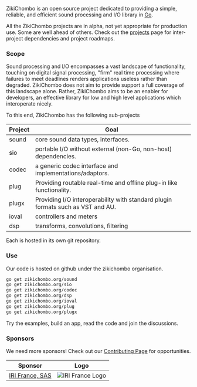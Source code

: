 ZikiChombo is an open source project dedicated to providing a simple, reliable, and efficient 
sound processing and I/O library in [Go](http://golang.org).

All the ZikiChombo projects are in alpha, not yet appropriate for production use.
Some are well ahead of others.  Check out the [projects](/projects) page for
inter-project dependencies and project roadmaps.

### Scope
Sound processing and I/O encompasses a vast landscape of functionality, touching
on digital signal processing, "firm" real time processing where failures to
meet deadlines renders applications useless rather than degraded.  ZikiChombo
does not aim to provide support a full coverage of this landscape alone.  Rather,
ZikiChombo aims to be an enabler for developers, an effective library for low and
high level applications which interoperate nicely.

To this end, ZikiChombo has the following sub-projects

Project  | Goal
---------|-----
sound    | core sound data types, interfaces.
  sio    | portable I/O without external (non-Go, non-host) dependencies.
  codec  | a generic codec interface and implementations/adaptors.
  plug   | Providing routable real-time and offline plug-in like functionality.
  plugx  | Providing I/O interoperability with standard plugin formats such as VST and AU.
  ioval  | controllers and meters
  dsp    | transforms, convolutions, filtering

Each is hosted in its own git repository.

### Use
Our code is hosted on github under the zikichombo organisation.

```sh
go get zikichombo.org/sound
go get zikichombo.org/sio
go get zikichombo.org/codec
go get zikichombo.org/dsp
go get zikichombo.org/ioval
go get zikichombo.org/plug
go get zikichombo.org/plugx
```

Try the examples, build an app, read the code and join the discussions.


### Sponsors

We need more sponsors!  Check out our [Contributing Page](/contrib) for 
opportunities.

Sponsor | Logo
--------|-----
[IRI France, SAS](http://iri-labs.com) | ![IRI France Logo](/iri-labs.ico) 







